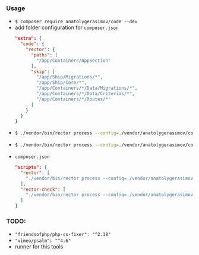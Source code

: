 ### Usage ###
- ```$ composer require anatolygerasimov/code --dev```
- add folder configuration for ```composer.json```
  ```json
  "extra": {
    "code": {
      "rector": {
        "paths": [
          "/app/Containers/AppSection"
        ],
        "skip": [
          "/app/Ship/Migrations/*",
          "/app/Ship/Core/*",
          "/app/Containers/*/Data/Migrations/*",
          "/app/Containers/*/Data/Criterias/*",
          "/app/Containers/*/Routes/*"
        ]
      }
    }
  }
  ```
- ```bash
  $ ./vendor/bin/rector process --config=./vendor/anatolygerasimov/code/configs/rector.php  --clear-cache
  ```
- ```bash
  $ ./vendor/bin/rector process --config=./vendor/anatolygerasimov/code/configs/rector.php  --clear-cache --dry-run
  ```
- ```composer.json```
  ```json
  "scripts": {
    "rector": [
      "./vendor/bin/rector process --config=./vendor/anatolygerasimov/code/configs/rector.php  --clear-cache"
    ],
    "rector-check": [
      "./vendor/bin/rector process --config=./vendor/anatolygerasimov/code/configs/rector.php  --clear-cache --dry-run"
    ]
  }
  ```

### TODO: ###
- ```"friendsofphp/php-cs-fixer": "^2.18"```
- ```"vimeo/psalm": "^4.6"```
- runner for this tools